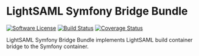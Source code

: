 LightSAML Symfony Bridge Bundle
===============================

[![Software License](https://img.shields.io/badge/license-MIT-brightgreen.svg?style=flat-square)](LICENSE)
[![Build Status](https://travis-ci.org/lightsaml2/SymfonyBridgeBundle.svg?branch=master)](https://travis-ci.org/lightsaml2/SymfonyBridgeBundle)
[![Coverage Status](https://coveralls.io/repos/lightsaml2/SymfonyBridgeBundle/badge.svg?branch=master&service=github)](https://coveralls.io/github/lightsaml2/SymfonyBridgeBundle?branch=master)

LightSAML Symfony Bridge Bundle implements LightSAML build container bridge to the Symfony container.

